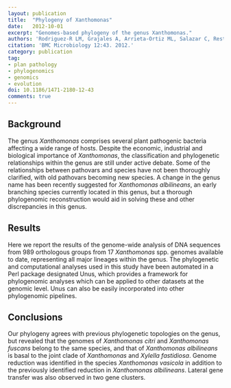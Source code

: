 ```yaml
---
layout: publication
title:  "Phylogeny of Xanthomonas"
date:   2012-10-01
excerpt: "Genomes-based phylogeny of the genus Xanthomonas."
authors: 'Rodriguez-R LM, Grajales A, Arrieta-Ortiz ML, Salazar C, Restrepo S, Bernal A.'
citation: 'BMC Microbiology 12:43. 2012.'
category: publication
tag:
- plan pathology
- phylogenomics
- genomics
- evolution
doi: 10.1186/1471-2180-12-43
comments: true
---
```


## Background
The genus *Xanthomonas* comprises several plant pathogenic bacteria affecting a wide range of hosts. Despite the economic, industrial and biological importance of *Xanthomonas*, the classification and phylogenetic relationships within the genus are still under active debate. Some of the relationships between pathovars and species have not been thoroughly clarified, with old pathovars becoming new species. A change in the genus name has been recently suggested for *Xanthomonas albilineans*, an early branching species currently located in this genus, but a thorough phylogenomic reconstruction would aid in solving these and other discrepancies in this genus.

## Results
Here we report the results of the genome-wide analysis of DNA sequences from 989 orthologous groups from 17 *Xanthomonas* spp. genomes available to date, representing all major lineages within the genus. The phylogenetic and computational analyses used in this study have been automated in a Perl package designated Unus, which provides a framework for phylogenomic analyses which can be applied to other datasets at the genomic level. Unus can also be easily incorporated into other phylogenomic pipelines.

## Conclusions
Our phylogeny agrees with previous phylogenetic topologies on the genus, but revealed that the genomes of *Xanthomonas citri* and *Xanthomonas fuscans* belong to the same species, and that of *Xanthomonas albilineans* is basal to the joint clade of *Xanthomonas* and *Xylella fastidiosa*. Genome reduction was identified in the species *Xanthomonas vasicola* in addition to the previously identified reduction in *Xanthomonas albilineans*. Lateral gene transfer was also observed in two gene clusters.
